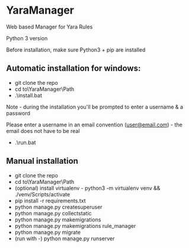 # YaraManager
Web based Manager for Yara Rules

Python 3 version

Before installation, make sure Python3 + pip are installed

## Automatic installation for windows:
* git clone the repo
* cd to\YaraManager\Path
* .\install.bat

Note - during the installation you'll be prompted to enter a username & a password

Please enter a username in an email convention (user@email.com) - the email does not have to be real

* .\run.bat


## Manual installation
* git clone the repo
* cd to\YaraManager\Path
* (optional) install virtualenv - python3 -m virtualenv venv && ./venv/Scripts/activate
* pip install -r requirements.txt 
* python manage.py createsuperuser
* python manage.py collectstatic
* python manage.py makemigrations
* python manage.py makemigrations rule_manager
* python manage.py migrate
* (run with -) python manage.py runserver